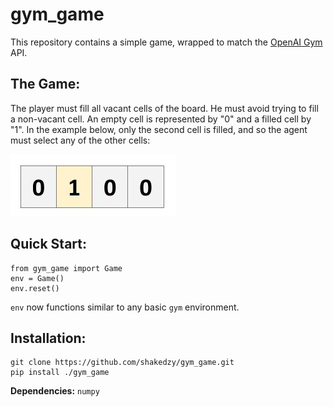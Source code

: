 # gym_game

This repository contains a simple game, wrapped to match the [OpenAI Gym](https://gym.openai.com/) API.

## The Game:
The player must fill all vacant cells of the board. He must avoid trying to fill a non-vacant cell. 
An empty cell is represented by "0" and a filled cell by "1". In the example below, only the second 
cell is filled, and so the agent must select any of the other cells:

![board](board.jpg)

## Quick Start:
```
from gym_game import Game
env = Game()
env.reset()
```
`env` now functions similar to any basic `gym` environment.

## Installation:
```
git clone https://github.com/shakedzy/gym_game.git
pip install ./gym_game
```
**Dependencies:** `numpy`